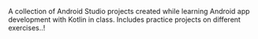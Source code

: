 A collection of Android Studio projects created while learning Android app development with Kotlin in class. 
Includes practice projects on different exercises..!


